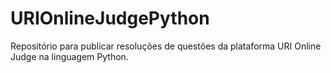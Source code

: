 # URIOnlineJudgePython
Repositório para publicar resoluções de questões da plataforma URI Online Judge na linguagem Python.
